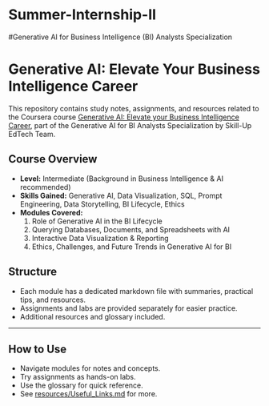 # Summer-Internship-II
#Generative AI for Business Intelligence (BI) Analysts Specialization


# Generative AI: Elevate Your Business Intelligence Career

This repository contains study notes, assignments, and resources related to the Coursera course [Generative AI: Elevate your Business Intelligence Career](https://www.coursera.org/learn/generative-ai-elevate-your-business-intelligence-career), part of the Generative AI for BI Analysts Specialization by Skill-Up EdTech Team.

## Course Overview

- **Level:** Intermediate (Background in Business Intelligence & AI recommended)
- **Skills Gained:** Generative AI, Data Visualization, SQL, Prompt Engineering, Data Storytelling, BI Lifecycle, Ethics
- **Modules Covered:**
  1. Role of Generative AI in the BI Lifecycle
  2. Querying Databases, Documents, and Spreadsheets with AI
  3. Interactive Data Visualization & Reporting
  4. Ethics, Challenges, and Future Trends in Generative AI for BI

## Structure

- Each module has a dedicated markdown file with summaries, practical tips, and resources.
- Assignments and labs are provided separately for easier practice.
- Additional resources and glossary included.

---

## How to Use

- Navigate modules for notes and concepts.
- Try assignments as hands-on labs.
- Use the glossary for quick reference.
- See [resources/Useful_Links.md](resources/Useful_Links.md) for more.
